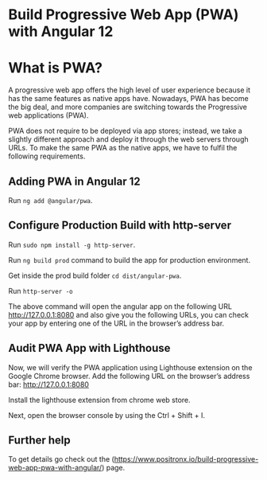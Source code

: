 # Build Progressive Web App (PWA) with Angular 12

# What is PWA?
A progressive web app offers the high level of user experience because it has the same features as native apps have. Nowadays, PWA has become the big deal, and more companies are switching towards the Progressive web applications (PWA).

PWA does not require to be deployed via app stores; instead, we take a slightly different approach and deploy it through the web servers through URLs. To make the same PWA as the native apps, we have to fulfil the following requirements.

## Adding PWA in Angular 12

Run `ng add @angular/pwa`.


## Configure Production Build with http-server

Run `sudo npm install -g http-server`.

Run `ng build prod` command to build the app for production environment.

Get inside the prod build folder `cd dist/angular-pwa`.

Run `http-server -o`

The above command will open the angular app on the following URL http://127.0.0.1:8080 and also give you the following URLs, you can check your app by entering one of the URL in the browser’s address bar.



## Audit PWA App with Lighthouse

Now, we will verify the PWA application using Lighthouse extension on the Google Chrome browser. Add the following URL on the browser’s address bar: http://127.0.0.1:8080

Install the lighthouse extension from chrome web store.

Next, open the browser console by using the Ctrl + Shift + I.

## Further help

To get details go check out the (https://www.positronx.io/build-progressive-web-app-pwa-with-angular/) page.
